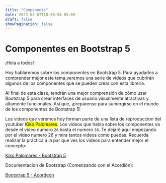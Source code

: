 ```yaml
---
title: "Components"
date: 2023-04-07T18:50:54-05:00
draft: false
showPagination: false
---
```


# Componentes en Bootstrap 5

¡Hola a todos!

Hoy hablaremos sobre los componentes en Bootstrap 5. Para ayudarles a comprender mejor este tema,veremos una serie de videos que cubrirán algunos de los componentes que se pueden crear con esta librería.

Al final de esta clase, tendrán una mejor comprensión de cómo usar Bootstrap 5 para crear interfaces de usuario visualmente atractivas y altamente funcionales. Así que, ¡prepárense para sumergirse en el mundo de los componentes de Bootstrap 5!

Los videos que veremos hoy forman parte de una lista de reproduccion del youtuber <mark>Kiko Palomares</mark>. Los videos que habla sobre los componentes va desde el video numero `26` hasta el numero `38`. Te dejaré aqui empezando por el video numero 26 y mira tantos videos como puedas. Recuerda realizar la práctica a la par que ves los videos para entender mejor el concepto:

[Kiko Palomares - Bootstrap 5](https://www.youtube.com/watch?v=hGlKDPMhGG8&list=PLnunbwZjHqMO-JII_HBf5TAzdzaBJP34w&index=26)

Documentacion de Bootstrap (Comenzando con el Acordión):

[Bootstrap 5 - Acordeon](https://getbootstrap.com/docs/5.3/components/accordion/)